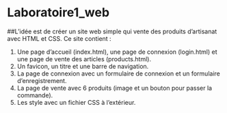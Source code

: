 # Laboratoire1_web
 
##L’idée est de créer un site web simple qui vente des produits d’artisanat avec HTML et CSS.
Ce site contient :
 1.	Une page d’accueil (index.html), une page de connexion (login.html) et une page de vente des articles (products.html).
 2.	Un favicon, un titre et une barre de navigation.
 3.	La page de connexion avec un formulaire de connexion et un formulaire d’enregistrement.
 4.	La page de vente avec 6 produits (image et un bouton pour passer la commande).
 5.	Les style avec un fichier CSS à l’extérieur.
